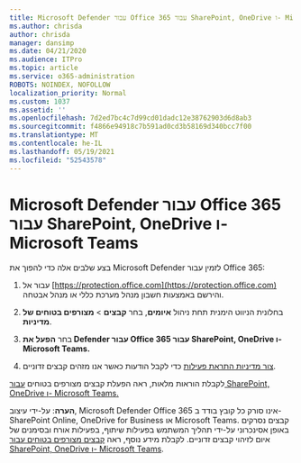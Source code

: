 ```yaml
---
title: Microsoft Defender עבור Office 365 עבור SharePoint, OneDrive ו- Microsoft Teams
ms.author: chrisda
author: chrisda
manager: dansimp
ms.date: 04/21/2020
ms.audience: ITPro
ms.topic: article
ms.service: o365-administration
ROBOTS: NOINDEX, NOFOLLOW
localization_priority: Normal
ms.custom: 1037
ms.assetid: ''
ms.openlocfilehash: 7d2ed7bc4c7d99cd01dadc12e38762903d6d8ab3
ms.sourcegitcommit: f4866e94918c7b591ad0cd3b58169d340bcc7f00
ms.translationtype: MT
ms.contentlocale: he-IL
ms.lasthandoff: 05/19/2021
ms.locfileid: "52543578"
---
```

# <a name="microsoft-defender-for-office-365-for-sharepoint-onedrive-and-microsoft-teams"></a>Microsoft Defender עבור Office 365 עבור SharePoint, OneDrive ו- Microsoft Teams

בצע שלבים אלה כדי להפוך את Microsoft Defender לזמין עבור Office 365:

1. עבור אל [https://protection.office.com](https://protection.office.com) והירשם באמצעות חשבון מנהל מערכת כללי או מנהל אבטחה.

2. בחלונית הניווט הימנית תחת ניהול **איומים**, בחר **קבצים** \> **מצורפים בטוחים של מדיניות**.

3. בחר **הפעל את Defender עבור Office 365 עבור SharePoint, OneDrive ו- Microsoft Teams.**

4. [צור מדיניות התראת פעילות](/microsoft-365/compliance/create-activity-alerts) כדי לקבל הודעות כאשר אנו מזהים קבצים זדוניים.

לקבלת הוראות מלאות, ראה הפעלת קבצים מצורפים בטוחים [עבור SharePoint, OneDrive ו- Microsoft Teams.](/microsoft-365/security/office-365-security/turn-on-atp-for-spo-odb-and-teams)

**הערה**: על-ידי עיצוב, Microsoft Defender Office 365 אינו סורק כל קובץ בודד ב- SharePoint Online, OneDrive for Business או Microsoft Teams. קבצים נסרקים באופן אסינכרוני על-ידי תהליך המשתמש בפעילות שיתוף, בפעילות אורח ובסימנים של איום לזיהוי קבצים זדוניים. לקבלת מידע נוסף, ראה [קבצים מצורפים בטוחים עבור SharePoint, OneDrive ו- Microsoft Teams](/microsoft-365/security/office-365-security/atp-for-spo-odb-and-teams).

